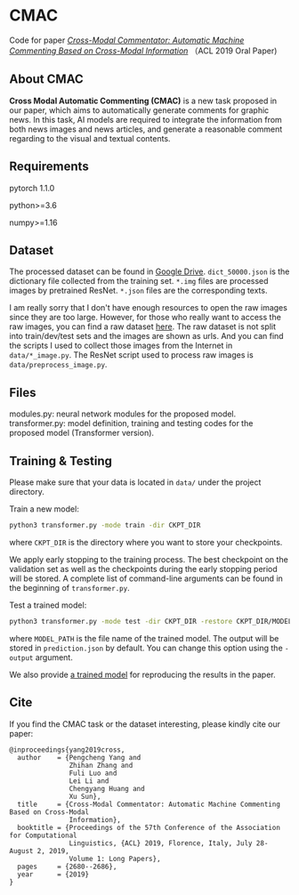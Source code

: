 # CMAC

Code for paper [*Cross-Modal Commentator: Automatic Machine Commenting Based on Cross-Modal Information*](https://www.aclweb.org/anthology/P19-1257/) （ACL 2019 Oral Paper)

## About CMAC

**Cross Modal Automatic Commenting (CMAC)** is a new task proposed in our paper, which aims to automatically generate comments for graphic news. In this task, AI models are required to integrate the information from both news images and news articles, and generate a reasonable comment regarding to the visual and textual contents.

## Requirements

pytorch 1.1.0

python>=3.6

numpy>=1.16

## Dataset

The processed dataset can be found in [Google Drive](https://drive.google.com/drive/folders/1MmjiO5S8-nTU-vC-yxFEX01oTh4aaqVn?usp=sharing). ``dict_50000.json`` is the dictionary file collected from the training set. ``*.img`` files are processed images by pretrained ResNet. ``*.json`` files are the corresponding texts.

I am really sorry that I don't have enough resources to open the raw images since they are too large. However, for those who really want to access the raw images, you can find a raw dataset [here](https://drive.google.com/open?id=1npF-CNpU5AZPnPu6GTE7vvn-SrnBfDRV). The raw dataset is not split into train/dev/test sets and the images are shown as urls. And you can find the scripts I used to collect those images from the Internet in ``data/*_image.py``. The ResNet script used to process raw images is ``data/preprocess_image.py``.

## Files

modules.py: neural network modules for the proposed model.<br>
transformer.py: model definition, training and testing codes for the proposed model (Transformer version).

## Training & Testing

Please make sure that your data is located in ``data/`` under the project directory.

Train a new model:

```bash
python3 transformer.py -mode train -dir CKPT_DIR
```

where ``CKPT_DIR`` is the directory where you want to store your checkpoints.

We apply early stopping to the training process. The best checkpoint on the validation set as well as the checkpoints during the early stopping period will be stored. A complete list of command-line arguments can be found in the beginning of ``transformer.py``.

Test a trained model:

```bash
python3 transformer.py -mode test -dir CKPT_DIR -restore CKPT_DIR/MODEL_PATH
```

where ``MODEL_PATH`` is the file name of the trained model. The output will be stored in ``prediction.json`` by default. You can change this option using the ``-output`` argument.

We also provide [a trained model](https://drive.google.com/file/d/1EkeD1ryyrqzNHtOeeXQJjvZXg_aF3N7p/view?usp=sharing) for reproducing the results in the paper.

## Cite

If you find the CMAC task or the dataset interesting, please kindly cite our paper:

```
@inproceedings{yang2019cross,
  author    = {Pengcheng Yang and
               Zhihan Zhang and
               Fuli Luo and
               Lei Li and
               Chengyang Huang and
               Xu Sun},
  title     = {Cross-Modal Commentator: Automatic Machine Commenting Based on Cross-Modal
               Information},
  booktitle = {Proceedings of the 57th Conference of the Association for Computational
               Linguistics, {ACL} 2019, Florence, Italy, July 28- August 2, 2019,
               Volume 1: Long Papers},
  pages     = {2680--2686},
  year      = {2019}
}
```

